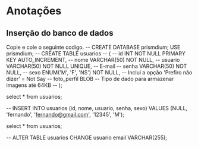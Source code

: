 # Anotações
## Inserção do banco de dados
Copie e cole o seguinte codigo.
  -- CREATE DATABASE prismdium;
  USE prismdium;
  -- CREATE TABLE usuarios 
  -- (
  --     id INT NOT NULL PRIMARY KEY AUTO_INCREMENT,
  --     nome VARCHAR(50) NOT NULL,
  --     usuario VARCHAR(50) NOT NULL UNIQUE, -- E-mail
  --     senha VARCHAR(50) NOT NULL,
  --     sexo ENUM('M', 'F', 'NS') NOT NULL, -- Inclui a opção 'Prefiro não dizer' = Not Say
  --     foto_perfil BLOB -- Tipo de dado para armazenar imagens até 64KB
  -- );
  
  select * from usuarios;
  
  -- INSERT INTO usuarios (id, nome, usuario, senha, sexo) VALUES (NULL, 'fernando', 'fernando@gmail.com', '12345', 'M');
  
  select * from usuarios;
  
  -- ALTER TABLE usuarios CHANGE usuario email VARCHAR(255);
